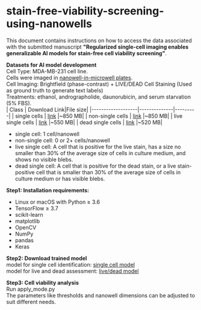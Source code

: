 # stain-free-viability-screening-using-nanowells

This document contains instructions on how to access the data associated with the submitted manuscript **"Regularized single-cell imaging enables generalizable AI models for stain-free cell viability screening"**.


**Datasets for AI model development** <br>
Cell Type: MDA-MB-231 cell line.<br>
Cells were imaged in [nanowell-in-microwell plates](https://www.imagecyte.bio/). <br>
Cell Imaging: Brightfield (phase-contrast) + LIVE/DEAD Cell Staining (Used as ground truth to generate text labels)<br>
Treatments: ethanol, andrographolide, daunorubicin, and serum starvation (5% FBS).<br>
| Class             | Download Link|File size|
|-------------------|--------------|---------|
| single cells      | [link](https://drive.google.com/file/d/1hjE3h5lt3Ub4w-1WMR6eiDITXW5Gz6U1/view?usp=sharing) |~850 MB|
| non-single cells  | [link](https://drive.google.com/file/d/1Sph_qZ8ELw5VxT3KKRVlaJHL9NmhYhvF/view?usp=sharing) |~850 MB|
| live single cells | [link](https://drive.google.com/file/d/1wg0-1F6XGVBxklr2-0WR9m3AHO989qtq/view?usp=sharing) |~550 MB|
| dead single cells | [link](https://drive.google.com/file/d/19F9KXQjNrG1D4ZAQyg6w4EFOeHNxrSCo/view?usp=sharing) |~520 MB|
* single cell: 1 cell/nanowell <br>
* non-single cell: 0 or 2+ cells/nanowell <br>
* live single cell: A cell that is positive for the live stain, has a size no smaller than 30% of the average size of cells in culture medium, and shows no visible blebs. <br>
* dead single cell: A cell that is positive for the dead stain, or a live stain-positive cell that is smaller than 30% of the average size of cells in culture medium or has visible blebs. <br>


**Step1: Installation requirements:** <br>
* Linux or macOS with Python ≥ 3.6
* TensorFlow ≥ 3.7
* scikit-learn
* matplotlib
* OpenCV
* NumPy
* pandas
* Keras



**Step2: Download trained model** <br>
model for single cell identification: [single cell model](https://drive.google.com/file/d/1E49LOYc56UYo5xKoDYxZbbY9ZKN1VzQV/view?usp=sharing)<br>
model for live and dead assessment: [live/dead model](https://drive.google.com/file/d/19yrt8uCJc25KblAyd7UQ6oIn2IU1cKmK/view?usp=sharing)

**Step3: Cell viability analysis** <br>
Run apply_mode.py <br>
The parameters like thresholds and nanowell dimensions can be adjusted to suit different needs.
